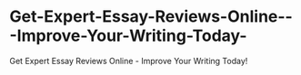 # Get-Expert-Essay-Reviews-Online---Improve-Your-Writing-Today-
Get Expert Essay Reviews Online - Improve Your Writing Today!
